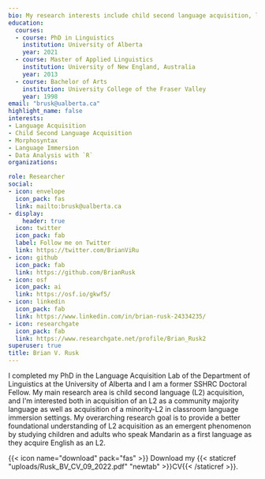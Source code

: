 ```yaml
---
bio: My research interests include child second language acquisition, language immersion, and acquisition of morphosyntax.
education:
  courses:
  - course: PhD in Linguistics
    institution: University of Alberta
    year: 2021
  - course: Master of Applied Linguistics
    institution: University of New England, Australia
    year: 2013
  - course: Bachelor of Arts
    institution: University College of the Fraser Valley
    year: 1998
email: "brusk@ualberta.ca"
highlight_name: false
interests:
- Language Acquisition
- Child Second Language Acquisition
- Morphosyntax
- Language Immersion
- Data Analysis with `R`
organizations:

role: Researcher
social:
- icon: envelope
  icon_pack: fas
  link: mailto:brusk@ualberta.ca
- display:
    header: true
  icon: twitter
  icon_pack: fab
  label: Follow me on Twitter
  link: https://twitter.com/BrianViRu
- icon: github
  icon_pack: fab
  link: https://github.com/BrianRusk
- icon: osf
  icon_pack: ai
  link: https://osf.io/gkwf5/
- icon: linkedin
  icon_pack: fab
  link: https://www.linkedin.com/in/brian-rusk-24334235/
- icon: researchgate
  icon_pack: fab
  link: https://www.researchgate.net/profile/Brian_Rusk2
superuser: true
title: Brian V. Rusk
---
```


I completed my PhD in the Language Acquisition Lab of the Department of Linguistics at the University of Alberta and I am a former SSHRC Doctoral Fellow. My main research area is child second language (L2) acquisition, and I'm interested both in acquisition of an L2 as a community majority language as well as acquisition of a minority-L2 in classroom language immersion settings. My overarching research goal is to provide a better foundational understanding of L2 acquisition as an emergent phenomenon by studying children and adults who speak Mandarin as a first language as they acquire English as an L2. 

{{< icon name="download" pack="fas" >}} Download my {{< staticref "uploads/Rusk_BV_CV_09_2022.pdf" "newtab" >}}CV{{< /staticref >}}.
